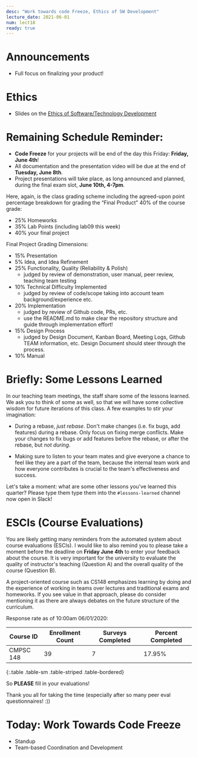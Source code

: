 ```yaml
---
desc: "Work towards code Freeze, Ethics of SW Development"
lecture_date: 2021-06-01
num: lect18
ready: true
---
```


# Announcements
* Full focus on finalizing your product! 

# Ethics
* Slides on the [Ethics of Software/Technology Development](https://sites.cs.ucsb.edu/~holl/CS148/handouts/Slides_Ethics21.pdf) 

# Remaining Schedule Reminder: 

* **Code Freeze** for your projects will be end of the day this Friday: **Friday, June 4th**!
* All documentation and the presentation video will be due at the end of **Tuesday, June 8th**. 
* Project presentations will take place, as long announced and planned, during the final exam slot, **June 10th, 4-7pm**.

Here, again, is the class grading scheme including the agreed-upon point percentage breakdown for grading the “Final Product” 40% of the course grade:

* 25% Homeworks
* 35% Lab Points (including lab09 this week)
* 40% your final project 

Final Project Grading Dimensions: 

* 15% Presentation
* 5% Idea, and Idea Refinement 
* 25% Functionality, Quality (Reliability & Polish) 
    * judged by review of demonstration, user manual, peer review, teaching team testing 
* 10% Technical Difficulty Implemented 
    * judged by review of code/scope taking into account team background/experience etc.
* 20% Implementation 
    * judged by review of Github code, PRs, etc. 
    * use the README.md to make clear the repository structure and guide through implementation effort! 
* 15% Design Process 
    * judged by Design Document, Kanban Board, Meeting Logs, Github TEAM information, etc. Design Document should steer through the process.
* 10% Manual 

# Briefly: Some Lessons Learned

In our teaching team meetings, the staff share some of the lessons learned. We ask you to think of some as well, so that we will have some collective wisdom for future iterations of this class. 
A few examples to stir your imagination: 

* During a rebase, *just rebase*.  Don't make changes (i.e. fix bugs, add features) during a rebase.  Only focus on 
  fixing merge conflicts.    Make your changes to fix bugs or add features before the rebase, or after the rebase,
  but *not during*.
  
* Making sure to listen to your team mates and give everyone a chance to feel like they are a part of the team, because the internal team work and how everyone contributes is crucial to the team's effectiveness and success. 
  
Let's take a moment: what are some other lessons you've learned this quarter?  Please type them type them into the `#lessons-learned` channel now open in Slack!   


# ESCIs (Course Evaluations)

You are likely getting many reminders from the automated system about course evaluations (ESCIs). I would like to also remind you to please take a moment before the deadline on **Friday June 4th** to enter your feedback about the course.  It is very important for the university to evaluate the quality of instructor's teaching (Question A) and the overall quality of the course (Question B).

A project-oriented course such as CS148 emphasizes learning by doing and the experience of working in teams over lectures and traditional exams and homeworks. If you see value in that approach, please do consider mentioning it as there are always debates on the future structure of the curriculum.  

Response rate as of 10:00am 06/01/2020:

| Course ID |	Enrollment Count	|Surveys Completed	|Percent Completed|
|-|-|-|-|
| CMPSC 148 	| 39	| 7 |	17.95% |
{:.table .table-sm .table-striped .table-bordered}
 
So **PLEASE** fill in your evaluations!

Thank you all for taking the time (especially after so many peer eval questionnaires! :))  


# Today: Work Towards Code Freeze 

* Standup 
* Team-based Coordination and Development










